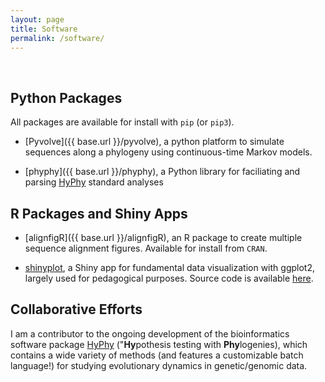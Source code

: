 ```yaml
---
layout: page
title: Software
permalink: /software/
---
```


<br>

## Python Packages

All packages are available for install with `pip` (or `pip3`).

+ [Pyvolve]({{ base.url }}/pyvolve), a python platform to simulate sequences along a phylogeny using continuous-time Markov models.
	
+ [phyphy]({{ base.url }}/phyphy), a Python library for faciliating and parsing [HyPhy](http://hyphy.org) standard analyses


## R Packages and Shiny Apps

+ [alignfigR]({{ base.url }}/alignfigR), an R package to create multiple sequence alignment figures. Available for install from `CRAN`.

+ [shinyplot](https://sjspielman.shinyapps.io/shinyplot/), a Shiny app for fundamental data visualization with ggplot2, largely used for pedagogical purposes. Source code is available [here](http://github.com/sjspielman/shinyplot).

## Collaborative Efforts 

I am a contributor to the ongoing development of the bioinformatics software package [HyPhy](http://hyphy.org) ("**Hy**pothesis testing with **Phy**logenies), which contains a wide variety of methods (and features a customizable batch language!) for studying evolutionary dynamics in genetic/genomic data.
